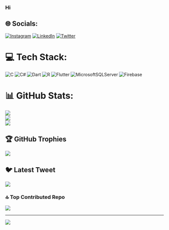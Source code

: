 ### Hi 
## 🌐 Socials:
[![Instagram](https://img.shields.io/badge/Instagram-%23E4405F.svg?logo=Instagram&logoColor=white)](https://instagram.com/https://www.instagram.com/zekeriya.untmz/) [![LinkedIn](https://img.shields.io/badge/LinkedIn-%230077B5.svg?logo=linkedin&logoColor=white)](https://linkedin.com/in/https://www.linkedin.com/in/zekeriya-unutmaz-9006a8200/) [![Twitter](https://img.shields.io/badge/Twitter-%231DA1F2.svg?logo=Twitter&logoColor=white)](https://twitter.com/https://twitter.com/ZekeriyaUnutm16) 

# 💻 Tech Stack:
![C](https://img.shields.io/badge/c-%2300599C.svg?style=for-the-badge&logo=c&logoColor=white) ![C#](https://img.shields.io/badge/c%23-%23239120.svg?style=for-the-badge&logo=c-sharp&logoColor=white) ![Dart](https://img.shields.io/badge/dart-%230175C2.svg?style=for-the-badge&logo=dart&logoColor=white) ![R](https://img.shields.io/badge/r-%23276DC3.svg?style=for-the-badge&logo=r&logoColor=white) ![Flutter](https://img.shields.io/badge/Flutter-%2302569B.svg?style=for-the-badge&logo=Flutter&logoColor=white) ![MicrosoftSQLServer](https://img.shields.io/badge/Microsoft%20SQL%20Sever-CC2927?style=for-the-badge&logo=microsoft%20sql%20server&logoColor=white) ![Firebase](https://img.shields.io/badge/firebase-%23039BE5.svg?style=for-the-badge&logo=firebase)
# 📊 GitHub Stats:
![](https://github-readme-stats.vercel.app/api?username=Zkryauntmz&theme=dark&hide_border=false&include_all_commits=true&count_private=true)<br/>
![](https://github-readme-streak-stats.herokuapp.com/?user=Zkryauntmz&theme=dark&hide_border=false)<br/>
![](https://github-readme-stats.vercel.app/api/top-langs/?username=Zkryauntmz&theme=dark&hide_border=false&include_all_commits=true&count_private=true&layout=compact)

## 🏆 GitHub Trophies
![](https://github-profile-trophy.vercel.app/?username=Zkryauntmz&theme=radical&no-frame=false&no-bg=true&margin-w=4)

## 🐦 Latest Tweet
[![](https://gtce.itsvg.in/api?username=https://twitter.com/ZekeriyaUnutm16)](https://github.com/VishwaGauravIn/github-twitter-card-embed)

### 🔝 Top Contributed Repo
![](https://github-contributor-stats.vercel.app/api?username=Zkryauntmz&limit=5&theme=dark&combine_all_yearly_contributions=true)

---
[![](https://visitcount.itsvg.in/api?id=Zkryauntmz&icon=0&color=0)](https://visitcount.itsvg.in)

<!-- Proudly created with GPRM ( https://gprm.itsvg.in ) -->
